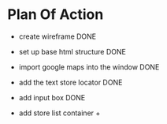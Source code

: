 # Plan Of Action

- create wireframe DONE

- set up base html structure DONE

- import google maps into the window DONE

- add the text store locator DONE

- add input box DONE

- add store list container +
